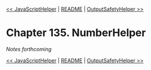 [&lt;&lt; JavaScriptHelper](ch134-javascripthelper.md) | [README](README.md) | [OutputSafetyHelper &gt;&gt;](ch136-outputsafetyhelper.md)

# Chapter 135. NumberHelper

*Notes forthcoming*

[&lt;&lt; JavaScriptHelper](ch134-javascripthelper.md) | [README](README.md) | [OutputSafetyHelper &gt;&gt;](ch136-outputsafetyhelper.md)